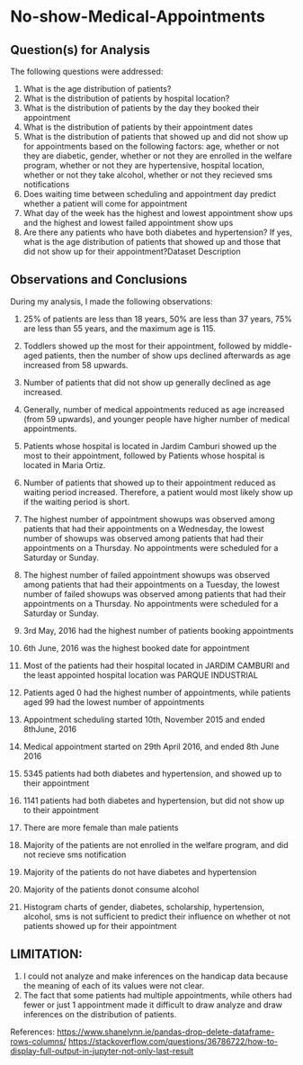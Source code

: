 # No-show-Medical-Appointments

## Question(s) for Analysis
The following questions were addressed:

1.  What is the age distribution of patients?
2.  What is the distribution of patients by hospital location?
3.  What is the distribution of patients by the day they booked their appointment
4.  What is the distribution of patients by their appointment dates
5.  What is the distribution of patients that showed up and did not show up for appointments based on the following factors: age, whether or not they are diabetic, gender, whether or not they are enrolled in the welfare program, whether or not they are hypertensive, hospital location, whether or not they take alcohol, whether or not they recieved sms notifications
6.  Does waiting time between scheduling and appointment day predict whether a patient will come for appointment
7.  What day of the week has the highest and lowest appointment show ups and the highest and lowest failed appointment show ups
8.  Are there any patients who have both diabetes and hypertension? If yes, what is the age distribution of patients that showed up and those that did not show up for their appointment?Dataset Description

## Observations and Conclusions
During my analysis, I made the following observations:

1.  25% of patients are less than 18 years, 50% are less than 37 years, 75% are less than 55 years, and the maximum age is 115.

2.  Toddlers showed up the most for their appointment, followed by middle-aged patients, then the number of show ups declined afterwards as age increased from 58 upwards.

3.  Number of patients that did not show up generally declined as age increased.

4.  Generally, number of medical appointments reduced as age increased (from 59 upwards), and younger people have higher number of medical appointments.

5.  Patients whose hospital is located in Jardim Camburi showed up the most to their appointment, followed by Patients whose hospital is located in Maria Ortiz.

6.  Number of patients that showed up to their appointment reduced as waiting period increased. Therefore, a patient would most likely show up if the waiting period is short.

7.  The highest number of appointment showups was observed among patients that had their appointments on a Wednesday, the lowest number of showups was observed among patients that had their appointments on a Thursday. No appointments were scheduled for a Saturday or Sunday.

8.  The highest number of failed appointment showups was observed among patients that had their appointments on a Tuesday, the lowest number of failed showups was observed among patients that had their appointments on a Thursday. No appointments were scheduled for a Saturday or Sunday.

9.  3rd May, 2016 had the highest number of patients booking appointments

10. 6th June, 2016 was the highest booked date for appointment

11. Most of the patients had their hospital located in JARDIM CAMBURI and the least appointed hospital location was PARQUE INDUSTRIAL

12. Patients aged 0 had the highest number of appointments, while patients aged 99 had the lowest number of appointments

13. Appointment scheduling started 10th, November 2015 and ended 8thJune, 2016

14. Medical appointment started on 29th April 2016, and ended 8th June 2016

15. 5345 patients had both diabetes and hypertension, and showed up to their appointment

16. 1141 patients had both diabetes and hypertension, but did not show up to their appointment

17. There are more female than male patients

18. Majority of the patients are not enrolled in the welfare program, and did not recieve sms notification

19. Majority of the patients do not have diabetes and hypertension

20. Majority of the patients donot consume alcohol

21. Histogram charts of gender, diabetes, scholarship, hypertension, alcohol, sms is not sufficient to predict their influence on whether ot not patients showed up for their appointment

## LIMITATION:

1.  I could not analyze and make inferences on the handicap data because the meaning of each of its values were not clear.
2.  The fact that some patients had multiple appointments, while others had fewer or just 1 appointment made it difficult to draw analyze and draw inferences on the distribution of patients.

References: https://www.shanelynn.ie/pandas-drop-delete-dataframe-rows-columns/ https://stackoverflow.com/questions/36786722/how-to-display-full-output-in-jupyter-not-only-last-result
